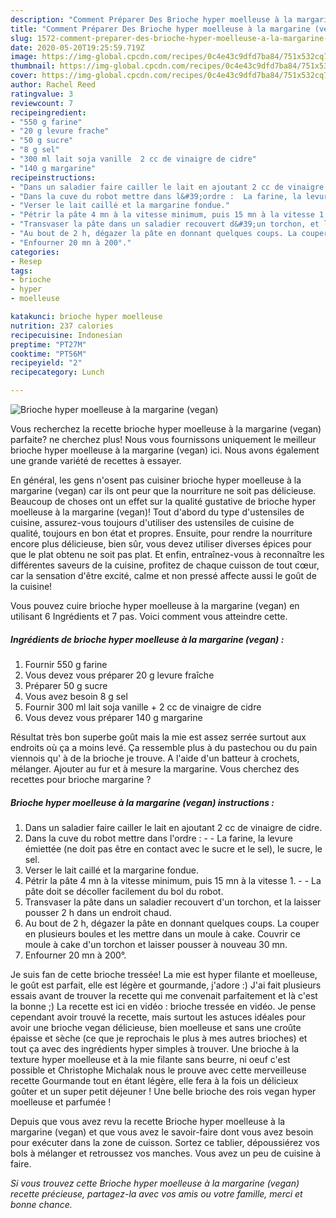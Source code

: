 ```yaml
---
description: "Comment Préparer Des Brioche hyper moelleuse à la margarine (vegan)"
title: "Comment Préparer Des Brioche hyper moelleuse à la margarine (vegan)"
slug: 1572-comment-preparer-des-brioche-hyper-moelleuse-a-la-margarine-vegan
date: 2020-05-20T19:25:59.719Z
image: https://img-global.cpcdn.com/recipes/0c4e43c9dfd7ba84/751x532cq70/brioche-hyper-moelleuse-a-la-margarine-vegan-photo-principale-de-la-recette.jpg
thumbnail: https://img-global.cpcdn.com/recipes/0c4e43c9dfd7ba84/751x532cq70/brioche-hyper-moelleuse-a-la-margarine-vegan-photo-principale-de-la-recette.jpg
cover: https://img-global.cpcdn.com/recipes/0c4e43c9dfd7ba84/751x532cq70/brioche-hyper-moelleuse-a-la-margarine-vegan-photo-principale-de-la-recette.jpg
author: Rachel Reed
ratingvalue: 3
reviewcount: 7
recipeingredient:
- "550 g farine"
- "20 g levure frache"
- "50 g sucre"
- "8 g sel"
- "300 ml lait soja vanille  2 cc de vinaigre de cidre"
- "140 g margarine"
recipeinstructions:
- "Dans un saladier faire cailler le lait en ajoutant 2 cc de vinaigre de cidre."
- "Dans la cuve du robot mettre dans l&#39;ordre :  La farine, la levure émiettée (ne doit pas être en contact avec le sucre et le sel), le sucre, le sel."
- "Verser le lait caillé et la margarine fondue."
- "Pétrir la pâte 4 mn à la vitesse minimum, puis 15 mn à la vitesse 1.  La pâte doit se décoller facilement du bol du robot."
- "Transvaser la pâte dans un saladier recouvert d&#39;un torchon, et la laisser pousser 2 h dans un endroit chaud."
- "Au bout de 2 h, dégazer la pâte en donnant quelques coups. La couper en plusieurs boules et les mettre dans un moule à cake. Couvrir ce moule à cake d&#39;un torchon et laisser pousser à nouveau 30 mn."
- "Enfourner 20 mn à 200°."
categories:
- Resep
tags:
- brioche
- hyper
- moelleuse

katakunci: brioche hyper moelleuse 
nutrition: 237 calories
recipecuisine: Indonesian
preptime: "PT27M"
cooktime: "PT56M"
recipeyield: "2"
recipecategory: Lunch

---
```



![Brioche hyper moelleuse à la margarine (vegan)](https://img-global.cpcdn.com/recipes/0c4e43c9dfd7ba84/751x532cq70/brioche-hyper-moelleuse-a-la-margarine-vegan-photo-principale-de-la-recette.jpg)

Vous recherchez la recette brioche hyper moelleuse à la margarine (vegan) parfaite? ne cherchez plus! Nous vous fournissons uniquement le meilleur brioche hyper moelleuse à la margarine (vegan) ici. Nous avons également une grande variété de recettes à essayer.

En général, les gens n'osent pas cuisiner brioche hyper moelleuse à la margarine (vegan) car ils ont peur que la nourriture ne soit pas délicieuse. Beaucoup de choses ont un effet sur la qualité gustative de brioche hyper moelleuse à la margarine (vegan)! Tout d'abord du type d'ustensiles de cuisine, assurez-vous toujours d'utiliser des ustensiles de cuisine de qualité, toujours en bon état et propres. Ensuite, pour rendre la nourriture encore plus délicieuse, bien sûr, vous devez utiliser diverses épices pour que le plat obtenu ne soit pas plat. Et enfin, entraînez-vous à reconnaître les différentes saveurs de la cuisine, profitez de chaque cuisson de tout cœur, car la sensation d'être excité, calme et non pressé affecte aussi le goût de la cuisine!

<!--inarticleads1-->

Vous pouvez cuire brioche hyper moelleuse à la margarine (vegan) en utilisant 6 Ingrédients et 7 pas. Voici comment vous atteindre cette.

##### Ingrédients de brioche hyper moelleuse à la margarine (vegan) :

1. Fournir 550 g farine
1. Vous devez vous préparer 20 g levure fraîche
1. Préparer 50 g sucre
1. Vous avez besoin 8 g sel
1. Fournir 300 ml lait soja vanille + 2 cc de vinaigre de cidre
1. Vous devez vous préparer 140 g margarine


Résultat très bon superbe goût mais la mie est assez serrée surtout aux endroits où ça a moins levé. Ça ressemble plus à du pastechou ou du pain viennois qu&#39; à de la brioche je trouve. A l&#39;aide d&#39;un batteur à crochets, mélanger. Ajouter au fur et à mesure la margarine. Vous cherchez des recettes pour brioche margarine ? 

<!--inarticleads2-->

##### Brioche hyper moelleuse à la margarine (vegan) instructions :

1. Dans un saladier faire cailler le lait en ajoutant 2 cc de vinaigre de cidre.
1. Dans la cuve du robot mettre dans l&#39;ordre : -  - La farine, la levure émiettée (ne doit pas être en contact avec le sucre et le sel), le sucre, le sel.
1. Verser le lait caillé et la margarine fondue.
1. Pétrir la pâte 4 mn à la vitesse minimum, puis 15 mn à la vitesse 1. -  - La pâte doit se décoller facilement du bol du robot.
1. Transvaser la pâte dans un saladier recouvert d&#39;un torchon, et la laisser pousser 2 h dans un endroit chaud.
1. Au bout de 2 h, dégazer la pâte en donnant quelques coups. La couper en plusieurs boules et les mettre dans un moule à cake. Couvrir ce moule à cake d&#39;un torchon et laisser pousser à nouveau 30 mn.
1. Enfourner 20 mn à 200°.


Je suis fan de cette brioche tressée! La mie est hyper filante et moelleuse, le goût est parfait, elle est légère et gourmande, j&#39;adore :) J&#39;ai fait plusieurs essais avant de trouver la recette qui me convenait parfaitement et là c&#39;est la bonne ;) La recette est ici en vidéo : brioche tressée en vidéo. Je pense cependant avoir trouvé la recette, mais surtout les astuces idéales pour avoir une brioche vegan délicieuse, bien moelleuse et sans une croûte épaisse et sèche (ce que je reprochais le plus à mes autres brioches) et tout ça avec des ingrédients hyper simples à trouver. Une brioche à la texture hyper moelleuse et à la mie filante sans beurre, ni oeuf c&#39;est possible et Christophe Michalak nous le prouve avec cette merveilleuse recette Gourmande tout en étant légère, elle fera à la fois un délicieux goûter et un super petit déjeuner ! Une belle brioche des rois vegan hyper moelleuse et parfumée ! 

<!--inarticleads1-->

<p>
Depuis que vous avez revu la recette Brioche hyper moelleuse à la margarine (vegan) et que vous avez le savoir-faire dont vous avez besoin pour exécuter dans la zone de cuisson. Sortez ce tablier, dépoussiérez vos bols à mélanger et retroussez vos manches. Vous avez un peu de cuisine à faire.
</p>

<p>
<i>Si vous trouvez cette Brioche hyper moelleuse à la margarine (vegan) recette précieuse, partagez-la avec vos amis ou votre famille, merci et bonne chance.</i>
</p>
